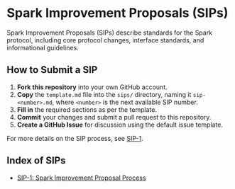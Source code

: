 # Spark Improvement Proposals (SIPs)

Spark Improvement Proposals (SIPs) describe standards for the Spark protocol, including core protocol changes, interface standards, and informational guidelines.

## How to Submit a SIP

1. **Fork this repository** into your own GitHub account.  
2. **Copy** the `template.md` file into the `sips/` directory, naming it `sip-<number>.md`, where `<number>` is the next available SIP number.  
3. **Fill in** the required sections as per the template.  
4. **Commit** your changes and submit a pull request to this repository.  
5. **Create a GitHub Issue** for discussion using the default issue template.

For more details on the SIP process, see [SIP-1](http://sips/sip-1.md).

## Index of SIPs

- [SIP-1: Spark Improvement Proposal Process](http://sips/sip-1.md)